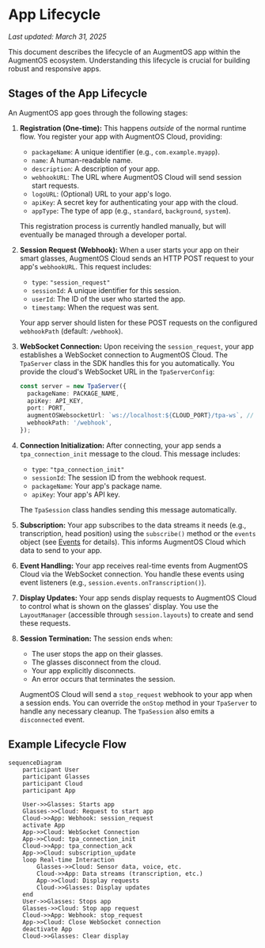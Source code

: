 # App Lifecycle

*Last updated: March 31, 2025*

This document describes the lifecycle of an AugmentOS app within the AugmentOS ecosystem. Understanding this lifecycle is crucial for building robust and responsive apps.

## Stages of the App Lifecycle

An AugmentOS app goes through the following stages:

1.  **Registration (One-time):**  This happens *outside* of the normal runtime flow. You register your app with AugmentOS Cloud, providing:
    *   `packageName`: A unique identifier (e.g., `com.example.myapp`).
    *   `name`: A human-readable name.
    *   `description`: A description of your app.
    *   `webhookURL`: The URL where AugmentOS Cloud will send session start requests.
    *   `logoURL`: (Optional) URL to your app's logo.
    *   `apiKey`: A secret key for authenticating your app with the cloud.
    *   `appType`:  The type of app (e.g., `standard`, `background`, `system`).

    This registration process is currently handled manually, but will eventually be managed through a developer portal.

2.  **Session Request (Webhook):** When a user starts your app on their smart glasses, AugmentOS Cloud sends an HTTP POST request to your app's `webhookURL`. This request includes:

    *   `type`: `"session_request"`
    *   `sessionId`: A unique identifier for this session.
    *   `userId`:  The ID of the user who started the app.
    *   `timestamp`: When the request was sent.

    Your app server should listen for these POST requests on the configured `webhookPath` (default: `/webhook`).

3.  **WebSocket Connection:**  Upon receiving the `session_request`, your app establishes a WebSocket connection to AugmentOS Cloud. The `TpaServer` class in the SDK handles this for you automatically. You provide the cloud's WebSocket URL in the `TpaServerConfig`:

    ```typescript
    const server = new TpaServer({
      packageName: PACKAGE_NAME,
      apiKey: API_KEY,
      port: PORT,
      augmentOSWebsocketUrl: `ws://localhost:${CLOUD_PORT}/tpa-ws`, // Or your cloud URL
      webhookPath: '/webhook',
    });
    ```

4.  **Connection Initialization:**  After connecting, your app sends a `tpa_connection_init` message to the cloud. This message includes:

    *   `type`: `"tpa_connection_init"`
    *   `sessionId`:  The session ID from the webhook request.
    *   `packageName`:  Your app's package name.
    *   `apiKey`:  Your app's API key.

    The `TpaSession` class handles sending this message automatically.

5.  **Subscription:**  Your app subscribes to the data streams it needs (e.g., transcription, head position) using the `subscribe()` method or the `events` object (see [Events](./events) for details). This informs AugmentOS Cloud which data to send to your app.

6.  **Event Handling:**  Your app receives real-time events from AugmentOS Cloud via the WebSocket connection. You handle these events using event listeners (e.g., `session.events.onTranscription()`).

7.  **Display Updates:**  Your app sends display requests to AugmentOS Cloud to control what is shown on the glasses' display. You use the `LayoutManager` (accessible through `session.layouts`) to create and send these requests.

8.  **Session Termination:**  The session ends when:

    *   The user stops the app on their glasses.
    *   The glasses disconnect from the cloud.
    *   Your app explicitly disconnects.
    *   An error occurs that terminates the session.

    AugmentOS Cloud will send a `stop_request` webhook to your app when a session ends. You can override the `onStop` method in your `TpaServer` to handle any necessary cleanup. The `TpaSession` also emits a `disconnected` event.

## Example Lifecycle Flow

```mermaid
sequenceDiagram
    participant User
    participant Glasses
    participant Cloud
    participant App

    User->>Glasses: Starts app
    Glasses->>Cloud: Request to start app
    Cloud->>App: Webhook: session_request
    activate App
    App->>Cloud: WebSocket Connection
    App->>Cloud: tpa_connection_init
    Cloud->>App: tpa_connection_ack
    App->>Cloud: subscription_update
    loop Real-time Interaction
        Glasses->>Cloud: Sensor data, voice, etc.
        Cloud->>App: Data streams (transcription, etc.)
        App->>Cloud: Display requests
        Cloud->>Glasses: Display updates
    end
    User->>Glasses: Stops app
    Glasses->>Cloud: Stop app request
    Cloud->>App: Webhook: stop_request
    App->>Cloud: Close WebSocket connection
    deactivate App
    Cloud->>Glasses: Clear display